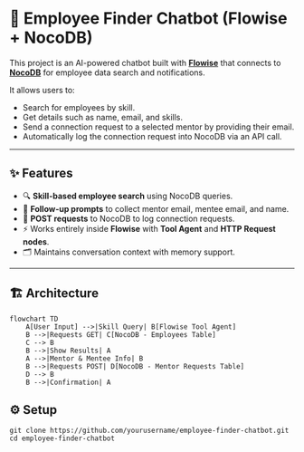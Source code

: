 # 🤖 Employee Finder Chatbot (Flowise + NocoDB)

This project is an AI-powered chatbot built with **[Flowise](https://flowiseai.com/)** that connects to **[NocoDB](https://nocodb.com/)** for employee data search and notifications.

It allows users to:

- Search for employees by skill.
- Get details such as name, email, and skills.
- Send a connection request to a selected mentor by providing their email.
- Automatically log the connection request into NocoDB via an API call.

---

## ✨ Features

- 🔍 **Skill-based employee search** using NocoDB queries.
- 📧 **Follow-up prompts** to collect mentor email, mentee email, and name.
- 🔄 **POST requests** to NocoDB to log connection requests.
- ⚡ Works entirely inside **Flowise** with **Tool Agent** and **HTTP Request nodes**.
- 🗂️ Maintains conversation context with memory support.

---

## 🏗️ Architecture

```mermaid
flowchart TD
    A[User Input] -->|Skill Query| B[Flowise Tool Agent]
    B -->|Requests GET| C[NocoDB - Employees Table]
    C --> B
    B -->|Show Results| A
    A -->|Mentor & Mentee Info| B
    B -->|Requests POST| D[NocoDB - Mentor Requests Table]
    D --> B
    B -->|Confirmation| A
```

## ⚙️ Setup

`git clone https://github.com/yourusername/employee-finder-chatbot.git
 cd employee-finder-chatbot`
